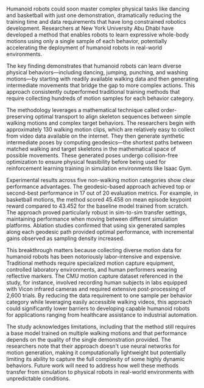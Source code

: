 Humanoid robots could soon master complex physical tasks like dancing and basketball with just one demonstration, dramatically reducing the training time and data requirements that have long constrained robotics development. Researchers at New York University Abu Dhabi have developed a method that enables robots to learn expressive whole-body motions using only a single sample of each behavior, potentially accelerating the deployment of humanoid robots in real-world environments.

The key finding demonstrates that humanoid robots can learn diverse physical behaviors—including dancing, jumping, punching, and washing motions—by starting with readily available walking data and then generating intermediate movements that bridge the gap to more complex actions. This approach consistently outperformed traditional training methods that require collecting hundreds of motion samples for each behavior category.

The methodology leverages a mathematical technique called order-preserving optimal transport to align skeleton sequences between simple walking motions and complex target behaviors. The researchers begin with approximately 130 walking motion clips, which are relatively easy to collect from video data available on the internet. They then generate synthetic intermediate poses by computing geodesics—the shortest paths between matched walking and target skeletons in the mathematical space of possible movements. These generated poses undergo collision-free optimization to ensure physical feasibility before being used for reinforcement learning training in simulation environments like Isaac Gym.

Experimental results across five non-walking motion categories show clear performance advantages. The geodesic-based approach achieved top or second-best performance in 17 out of 20 evaluation metrics. For example, in basketball motions, the method scored 45.458 on mean episode keypoint reward compared to 43.452 for the baseline model trained from scratch. The approach proved particularly robust in sim-to-sim transfer settings, maintaining performance when moving between different simulation platforms. Ablation studies confirmed that using six generated samples along each geodesic path provided optimal performance, with incremental gains observed as sampling density increased.

This breakthrough matters because collecting diverse motion data for humanoid robots has been notoriously labor-intensive and expensive. Traditional methods require specialized motion capture equipment, controlled laboratory environments, and human performers wearing reflective markers. The CMU motion capture dataset referenced in the study, for instance, involved recording human subjects in labs equipped with Vicon infrared cameras and required extensive post-processing of 2,600 trials. By reducing the data requirement to one sample per behavior category while leveraging easily accessible walking videos, this approach could significantly lower barriers to developing capable humanoid robots for applications ranging from healthcare assistance to industrial automation.

The study acknowledges limitations, including that the method still requires a base model trained on multiple walking motions and that performance depends on the quality of the single demonstration provided. The researchers note that their approach doesn't use neural networks for motion generation, making it computationally lightweight but potentially limiting its ability to capture the full complexity of some highly dynamic behaviors. Future work will need to address how well these methods transfer from simulation to physical robots in real-world environments with unpredictable conditions.